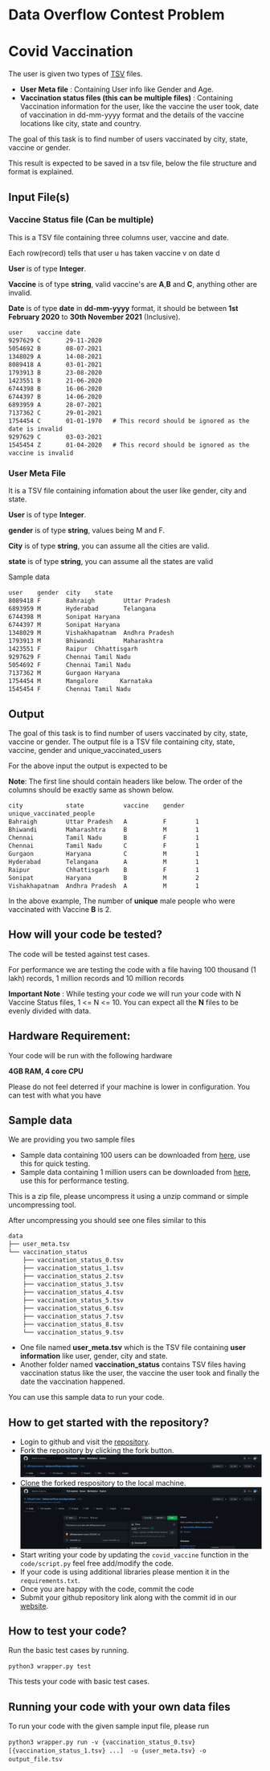 # Data Overflow Contest Problem

# Covid Vaccination
The user is given two types of [TSV](https://www.geeksforgeeks.org/simple-ways-to-read-tsv-files-in-python/) files.

* **User Meta file** :  Containing User info  like Gender and Age.
* **Vaccination status files (this can be multiple files)** : Containing Vaccination  information for the user, like the vaccine the user took, date of vaccination in dd-mm-yyyy format and the details of the vaccine locations like city, state and country.

The goal of this task is to find number of users vaccinated by  city, state,  vaccine or gender.

This result is expected to be saved in a tsv file, below the file structure and format is explained.

## Input File(s)
### Vaccine Status file (Can be multiple)
This is a TSV file containing three columns user, vaccine and date.

Each row(record) tells that user u has taken vaccine v on date d

**User** is of type **Integer**.

**Vaccine** is of type **string**, valid vaccine's are **A**,**B** and **C**, anything other are invalid.

**Date** is  of type **date** in **dd-mm-yyyy** format, it should be between **1st February 2020** to **30th November 2021** (Inclusive).


```
user    vaccine date
9297629 C       29-11-2020
5054692 B       08-07-2021
1348029 A       14-08-2021
8089418 A       03-01-2021
1793913 B       23-08-2020
1423551 B       21-06-2020
6744398 B       16-06-2020
6744397 B       14-06-2020
6893959 A       28-07-2021
7137362 C       29-01-2021
1754454 C       01-01-1970   # This record should be ignored as the date is invalid
9297629 C       03-03-2021
1545454 Z       01-04-2020   # This record should be ignored as the vaccine is invalid
```
### User Meta File
It is a TSV file containing infomation about the user like gender, city and state.

**User** is of type **Integer**.

**gender** is of type **string**, values being M and F.

**City** is of type **string**, you can assume all the cities are valid.

**state** is of type **string**, you can assume all the states are valid


Sample data
```
user    gender  city    state
8089418 F       Bahraigh        Uttar Pradesh
6893959 M       Hyderabad       Telangana
6744398 M       Sonipat Haryana
6744397 M       Sonipat Haryana
1348029 M       Vishakhapatnam  Andhra Pradesh
1793913 M       Bhiwandi        Maharashtra
1423551 F       Raipur  Chhattisgarh
9297629 F       Chennai Tamil Nadu
5054692 F       Chennai Tamil Nadu
7137362 M       Gurgaon Haryana
1754454 M       Mangalore      Karnataka
1545454 F       Chennai Tamil Nadu
```

## Output
The goal of this task is to find number of users vaccinated by  city, state,  vaccine or gender.
The output file is a TSV file containing city, state, vaccine, gender and unique_vaccinated_users

For the above input the output is expected to be

**Note**: The first line should contain headers like below. The order of the columns should be exactly same as shown below.
```
city            state           vaccine    gender   unique_vaccinated_people
Bahraigh        Uttar Pradesh   A          F        1
Bhiwandi        Maharashtra     B          M        1  
Chennai         Tamil Nadu      B          F        1
Chennai         Tamil Nadu      C          F        1
Gurgaon         Haryana         C          M        1 
Hyderabad       Telangana       A          M        1
Raipur          Chhattisgarh    B          F        1
Sonipat         Haryana         B          M        2
Vishakhapatnam  Andhra Pradesh  A          M        1

```

In the above example, The number of **unique** male people who were vaccinated with Vaccine **B** is 2. 

## How will your code be tested?
The code will be tested against test cases.

For performance we are testing the code with a file having 100 thousand (1 lakh) records, 1 million records and 10 million records


**Important Note** : While testing your code we will run your code with N Vaccine Status files, 1 <= N <= 10. You can expect all the **N** files to be evenly divided with data.


## Hardware Requirement:

Your code will be run with the following hardware

 **4GB RAM, 4 core CPU**
 
 Please do not feel deterred if your machine is lower in configuration. You can test with what you have
 
## Sample data

We are providing you two sample files

* Sample data containing 100 users can be downloaded from [here](https://dataoverflow.affinityanswers.com/sample_data/problem/100_records.zip), use this for quick testing.
* Sample data containing 1 million users can be downloaded from [here](https://dataoverflow.affinityanswers.com/sample_data/problem/1_million_records.zip), use this for performance testing.

This is a zip file, please uncompress it using a unzip command or simple uncompressing tool.

After uncompressing you should see one files similar to this
```
data
├── user_meta.tsv
└── vaccination_status
    ├── vaccination_status_0.tsv
    ├── vaccination_status_1.tsv
    ├── vaccination_status_2.tsv
    ├── vaccination_status_3.tsv
    ├── vaccination_status_4.tsv
    ├── vaccination_status_5.tsv
    ├── vaccination_status_6.tsv
    ├── vaccination_status_7.tsv
    ├── vaccination_status_8.tsv
    └── vaccination_status_9.tsv
```
 
 * One file named **user_meta.tsv** which is the TSV file containing **user information** like user, gender, city and state.
 * Another folder named **vaccination_status** contains TSV files having vaccination status like the user, the vaccine the user took and finally the date the vaccination happened.  

You can use this sample data to run your code.



## How to get started with the repository?
* Login to github and visit the [repository](https://github.com/affinityanswers/dataoverflow_Dec2021/).
* Fork the repository by clicking the fork button.
![Fork](images/fork.png)
* [Clone](https://git-scm.com/book/en/v2/Git-Basics-Getting-a-Git-Repository#_git_cloning) the forked respository to the local machine.
![Clone](images/clone.png)
* Start writing your code by updating the `covid_vaccine` function in the `code/script.py`  feel free add/modify the code.
* If your code is using additional libraries please mention it in the `requirements.txt`.
* Once you are happy with the code, commit the code
* Submit your github repository link along with the commit id in our [website](https://dataoverflow.affinityanswers.com).


## How to test your code?

Run the basic test cases by running.
  
  ```python3 wrapper.py test```
  
  This tests your code with basic test cases.

## Running your code with your own data files

To run your code with the given sample input file, please run

```python3 wrapper.py run -v {vaccination_status_0.tsv} [{vaccination_status_1.tsv} ...]  -u {user_meta.tsv} -o output_file.tsv```
